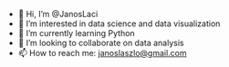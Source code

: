 - 👋 Hi, I’m @JanosLaci
- 👀 I’m interested in data science and data visualization
- 🌱 I’m currently learning Python
- 💞️ I’m looking to collaborate on data analysis 
- 📫 How to reach me: janoslaszlo@gmail.com

<!---
JanosLaci/JanosLaci is a ✨ special ✨ repository because its `README.md` (this file) appears on your GitHub profile.
You can click the Preview link to take a look at your changes.
--->

